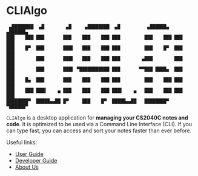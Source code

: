 # CLIAlgo

```
 ▄████████  ▄█        ▄█     ▄████████  ▄█          ▄██████▄   ▄██████▄  
███    ███ ███       ███    ███    ███ ███         ███    ███ ███    ███ 
███    █▀  ███       ███▌   ███    ███ ███         ███    █▀  ███    ███ 
███        ███       ███▌   ███    ███ ███        ▄███        ███    ███ 
███        ███       ███▌ ▀███████████ ███       ▀▀███ ████▄  ███    ███ 
███    █▄  ███       ███    ███    ███ ███         ███    ███ ███    ███ 
███    ███ ███▌    ▄ ███    ███    ███ ███▌    ▄   ███    ███ ███    ███ 
████████▀  █████▄▄██ █▀     ███    █▀  █████▄▄██   ████████▀   ▀██████▀ 
```

`CLIAlgo` is a desktop application for **managing your CS2040C notes and code**. It is optimized to be used via a Command
Line Interface (CLI). If you can type fast, you can access and sort your notes faster than ever before.

Useful links:
* [User Guide](UserGuide.md)
* [Developer Guide](DeveloperGuide.md)
* [About Us](AboutUs.md)
